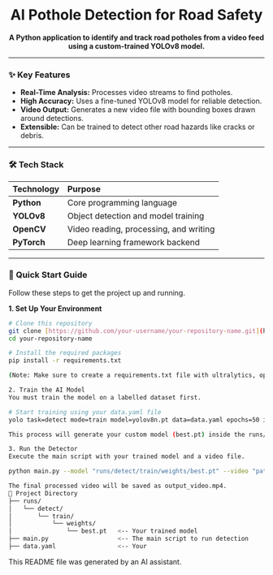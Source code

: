 <div align="center">

# AI Pothole Detection for Road Safety

**A Python application to identify and track road potholes from a video feed using a custom-trained YOLOv8 model.**

</div>

---

### **✨ Key Features**
- **Real-Time Analysis:** Processes video streams to find potholes.
- **High Accuracy:** Uses a fine-tuned YOLOv8 model for reliable detection.
- **Video Output:** Generates a new video file with bounding boxes drawn around detections.
- **Extensible:** Can be trained to detect other road hazards like cracks or debris.

---

### **🛠️ Tech Stack**

| Technology | Purpose |
| :--- | :--- |
| **Python** | Core programming language |
| **YOLOv8** | Object detection and model training |
| **OpenCV** | Video reading, processing, and writing |
| **PyTorch**| Deep learning framework backend |

---

### **🚀 Quick Start Guide**

Follow these steps to get the project up and running.

**1. Set Up Your Environment**
```bash
# Clone this repository
git clone [https://github.com/your-username/your-repository-name.git](https://github.com/your-username/your-repository-name.git)
cd your-repository-name

# Install the required packages
pip install -r requirements.txt

(Note: Make sure to create a requirements.txt file with ultralytics, opencv-python, etc.)

2. Train the AI Model
You must train the model on a labelled dataset first.

# Start training using your data.yaml file
yolo task=detect mode=train model=yolov8n.pt data=data.yaml epochs=50 imgsz=640

This process will generate your custom model (best.pt) inside the runs/ directory.

3. Run the Detector
Execute the main script with your trained model and a video file.

python main.py --model "runs/detect/train/weights/best.pt" --video "path/to/your/video.mp4"

The final processed video will be saved as output_video.mp4.
📁 Project Directory
├── runs/
│   └── detect/
│       └── train/
│           └── weights/
│               └── best.pt   <-- Your trained model
├── main.py                   <-- The main script to run detection
├── data.yaml                 <-- Your
```
This README file was generated by an AI assistant.
